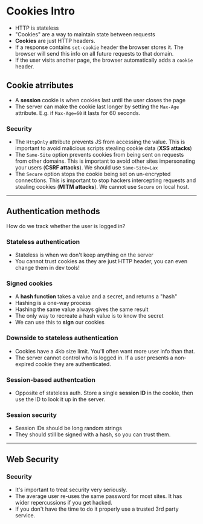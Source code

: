 # Cookies Intro

- HTTP is stateless
- "Cookies" are a way to maintain state between requests
- **Cookies** are just HTTP headers.
- If a response contains `set-cookie` header the browser stores it. The browser will send this info on all future requests to that domain.
- If the user visits another page, the browser automatically adds a `cookie` header.

## Cookie atrributes

- A **session** cookie is when cookies last until the user closes the page
- The server can make the cookie last longer by setting the `Max-Age` attribute. E.g. if `Max-Age=60` it lasts for 60 seconds.

### Security

- The `HttpOnly` attribute prevents JS from accessing the value. This is important to avoid malicious scripts stealing cookie data (**XSS attacks**)
- The `Same-Site` option prevents cookies from being sent on requests from other domains. This is important to avoid other sites impersonating your users (**CSRF attacks**). We should use `Same-Site=Lax`
- The `Secure` option stops the cookie being set on un-encrypted connections. This is important to stop hackers intercepting requests and stealing cookies (**MITM attacks**). We cannot use `Secure` on local host.

---

## Authentication methods

How do we track whether the user is logged in?

### Stateless authentication

- Stateless is when we don't keep anything on the server
- You cannot trust cookies as they are just HTTP header, you can even change them in dev tools!

### Signed cookies

- A **hash function** takes a value and a secret, and returns a "hash"
- Hashing is a one-way process
- Hashing the same value always gives the same result
- The only way to recreate a hash value is to know the secret
- We can use this to **sign** our cookies

### Downside to stateless authentication

- Cookies have a 4kb size limit. You'll often want more user info than that.
- The server cannot control who is logged in. If a user presents a non-expired cookie they are authenticated.

### Session-based authentcation

- Opposite of stateless auth. Store a single **session ID** in the cookie, then use the ID to look it up in the server.

### Session security

- Session IDs should be long random strings
- They should still be signed with a hash, so you can trust them.

---

## Web Security

### Security

- It's important to treat security very seriously.
- The average user re-uses the same password for most sites. It has wider repercussions if you get hacked.
- If you don't have the time to do it properly use a trusted 3rd party service.

